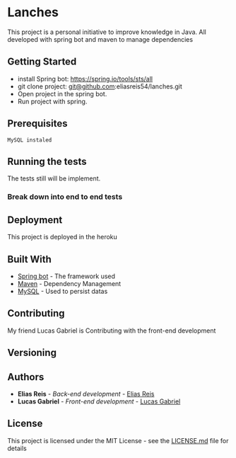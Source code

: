 # Lanches

This project is a personal initiative to improve knowledge in Java. All developed with spring bot and maven to manage dependencies

## Getting Started

* install Spring bot: https://spring.io/tools/sts/all
* git clone project: git@github.com:eliasreis54/lanches.git
* Open project in the spring bot.
* Run project with spring.

## Prerequisites

```
MySQL instaled
```

## Running the tests

The tests still will be implement.

### Break down into end to end tests

## Deployment

This project is deployed in the heroku

## Built With

* [Spring bot](https://spring.io/) - The framework used
* [Maven](https://maven.apache.org/) - Dependency Management
* [MySQL](https://www.mysql.com/) - Used to persist datas

## Contributing

My friend Lucas Gabriel is Contributing with the front-end development

## Versioning

## Authors

* **Elias Reis** - *Back-end development* - [Elias Reis](https://github.com/eliasreis54)
* **Lucas Gabriel** - *Front-end development* - [Lucas Gabriel](https://github.com/lucasgbriell)

## License

This project is licensed under the MIT License - see the [LICENSE.md](https://github.com/eliasreis54/lanches/blob/master/LICENSE) file for details